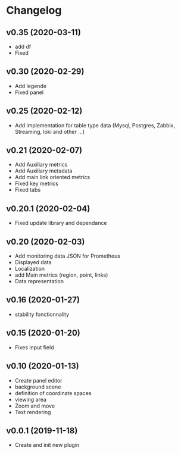 # Changelog

## v0.35 (2020-03-11)

- add df
- Fixed

## v0.30 (2020-02-29)

- Add legende
- Fixed panel

## v0.25 (2020-02-12)

- Add implementation for table type data (Mysql, Postgres, Zabbix, Streaming, loki and other ...)

## v0.21 (2020-02-07)

- Add Auxiliary metrics
- Add Auxiliary metadata
- Add main link oriented metrics
- Fixed key metrics
- Fixed tabs

## v0.20.1 (2020-02-04)

- Fixed update library and dependance

## v0.20 (2020-02-03)

- Add monitoring data JSON for Prometheus
- Displayed data
- Localization
- add Main metrics (region, point, links)
- Data representation

## v0.16 (2020-01-27)

- stability fonctionnality

## v0.15 (2020-01-20)

- Fixes input field

## v0.10 (2020-01-13)

- Create panel editor
- background scene
- definition of coordinate spaces
- viewing area
- Zoom and move
- Text rendering

## v0.0.1 (2019-11-18)

- Create and init new plugin

